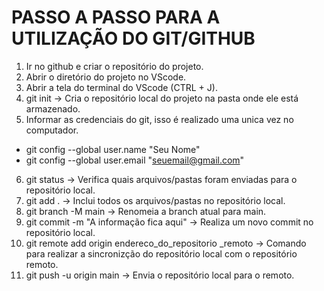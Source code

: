 # PASSO A PASSO PARA A UTILIZAÇÃO DO GIT/GITHUB

1. Ir no github e criar o repositório do projeto.
2. Abrir o diretório do projeto no VScode.
3. Abrir a tela do terminal do VScode (CTRL + J).
4. git init -> Cria o repositório local do projeto na pasta onde ele está armazenado.
5. Informar as credenciais do git, isso é realizado uma unica vez no computador.
- git config --global user.name "Seu Nome"
- git config --global user.email "seuemail@gmail.com"
6. git status -> Verifica quais arquivos/pastas foram enviadas para o repositório local.
7. git add . -> Inclui todos os arquivos/pastas no repositório local.
8. git branch -M main -> Renomeia a branch atual para main. 
9. git commit -m "A informação fica aqui" -> Realiza um novo commit no repositório local.
10. git remote add origin endereco_do_repositorio _remoto -> Comando para realizar a sincronizção do repositório local 
com o repositório remoto.
11. git push -u origin main -> Envia o repositório local para o remoto.
